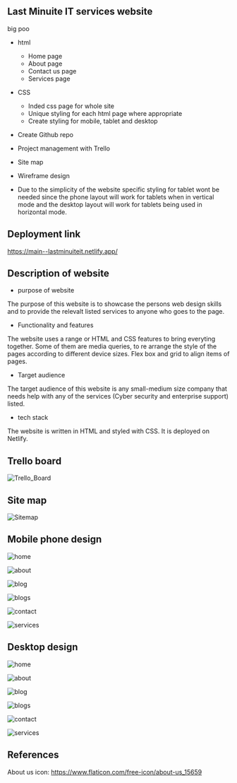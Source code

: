 ## Last Minuite IT services website
big poo
- html
    - Home page
    - About page
    - Contact us page
    - Services page

- CSS
    - Inded css page for whole site
    - Unique styling for each html page where appropriate 
    - Create styling for mobile, tablet and desktop

- Create Github repo
- Project management with Trello
- Site map
- Wireframe design 
- Due to the simplicity of the website specific styling for tablet wont be needed since the phone layout will work for tablets when in vertical mode and the desktop layout will work for tablets being used in horizontal mode. 

## Deployment link

https://main--lastminuiteit.netlify.app/

## Description of website

- purpose of website

The purpose of this website is to showcase the persons web design skills and to provide the relevalt listed services to anyone who goes to the page.

- Functionality and features

The website uses a range or HTML and CSS features to bring everyting together. Some of them are media queries, to re arrange the style of the pages according to different device sizes. Flex box and grid to align items of pages. 

- Target audience

The target audience of this website is any small-medium size company that needs help with any of the services (Cyber security and enterprise support) listed. 

- tech stack

The website is written in HTML and styled with CSS. It is deployed on Netlify.

## Trello board
![Trello_Board](/images/Trello/Trello-15-5-24.png)

## Site map
![Sitemap](/images/Sitemap.png)

## Mobile phone design
![home](./images/Design/Phone/Phone.png)

![about](./images/Design/phone/about.png)

![blog](./images/Design/Phone/blog.png)

![blogs](./images/Design/Phone/blogs.png)

![contact](./images/Design/Phone/Contact.png)

![services](./images/Design/Phone/Services.png)

## Desktop design
![home](/images/Design/Desktop.png)

![about](./images/Design/About.png)

![blog](./images/Design/Blog.png)

![blogs](./images/Design/Blogs.png)

![contact](./images/Design/contact.png)

![services](./images/Design/Services.png)

## References
About us icon: https://www.flaticon.com/free-icon/about-us_15659